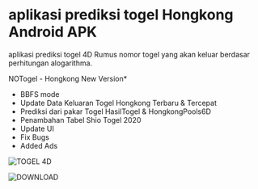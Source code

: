 # aplikasi prediksi togel Hongkong Android APK
aplikasi prediksi togel 4D Rumus nomor togel yang akan keluar berdasar perhitungan alogarithma.

NOTogel - Hongkong
New Version*
- BBFS mode
- Update Data Keluaran Togel Hongkong Terbaru & Tercepat
- Prediksi dari pakar Togel HasilTogel & HongkongPools6D
- Penambahan Tabel Shio Togel 2020 
- Update UI
- Fix Bugs
- Added Ads

![TOGEL 4D](https://i.ibb.co/b7Gv58B/Prediksi-Togel-Hongkong-Terampuh-terbaik-terbaru-paling-jitu.jpg)

![DOWNLOAD](https://drive.google.com/uc?export=download&id=1vCU2FHXnT9CrIn4SoDjSlPrgaAncMQCw)
